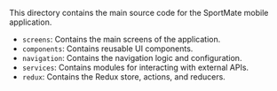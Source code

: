 This directory contains the main source code for the SportMate mobile application.

- `screens`: Contains the main screens of the application.
- `components`: Contains reusable UI components.
- `navigation`: Contains the navigation logic and configuration.
- `services`: Contains modules for interacting with external APIs.
- `redux`: Contains the Redux store, actions, and reducers.
